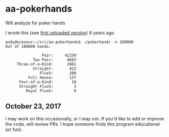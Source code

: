 # aa-pokerhands
Will analyze for poker hands

I wrote this
(see [first uploaded version](https://github.com/andy5995/aa-pokerhands/commit/809629820fe14868cae5f2a675d8f51f55cd729c))
6 years ago.

```
andy@oceanus:~/src/aa-pokerhands$ ./pokerhands -n 100000
Out of 100000 hands:

                Pair:     42250
            Two Pair:      4683
     Three-of-a-Kind:      2081
            Straight:       422
               Flush:       200
          Full House:       137
      Four-of-a-Kind:        18
      Straight Flush:         3
         Royal Flush:         0

```

## October 23, 2017
I may work on this occasionally, or I may not. If you'd like to add or
improve the code, will review PRs. I hope someone finds this program
educational (or fun).
